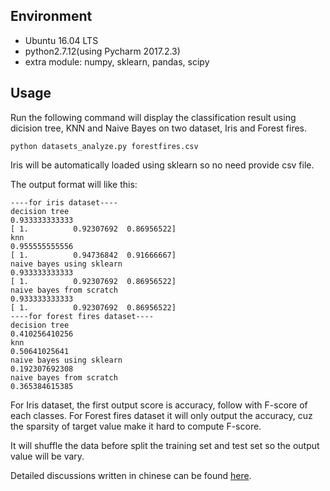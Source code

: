 ## Environment

* Ubuntu 16.04 LTS
* python2.7.12(using Pycharm 2017.2.3)
* extra module: numpy, sklearn, pandas, scipy

## Usage

Run the following command will display the classification result using dicision tree, KNN and Naive Bayes on two dataset, Iris and Forest fires.

```
python datasets_analyze.py forestfires.csv
```

Iris will be automatically loaded using sklearn so no need provide csv file.

The output format will like this:

```
----for iris dataset----
decision tree
0.933333333333
[ 1.          0.92307692  0.86956522]
knn
0.955555555556
[ 1.          0.94736842  0.91666667]
naive bayes using sklearn
0.933333333333
[ 1.          0.92307692  0.86956522]
naive bayes from scratch
0.933333333333
[ 1.          0.92307692  0.86956522]
----for forest fires dataset----
decision tree
0.410256410256
knn
0.50641025641
naive bayes using sklearn
0.192307692308
naive bayes from scratch
0.365384615385
```

For Iris dataset, the first output score is accuracy, follow with F-score of each classes.
For Forest fires dataset it will only output the accuracy, cuz the sparsity of target value make it hard to compute F-score.

It will shuffle the data before split the training set and test set so the output value will be vary.

Detailed discussions written in chinese can be found [here](REPORT.md).
